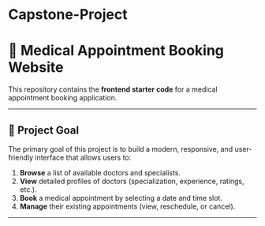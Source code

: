 # Capstone-Project
# 🏥 Medical Appointment Booking Website

This repository contains the **frontend starter code** for a medical appointment booking application.

---

## 🎯 Project Goal

The primary goal of this project is to build a modern, responsive, and user-friendly interface that allows users to:

1.  **Browse** a list of available doctors and specialists.
2.  **View** detailed profiles of doctors (specialization, experience, ratings, etc.).
3.  **Book** a medical appointment by selecting a date and time slot.
4.  **Manage** their existing appointments (view, reschedule, or cancel).

---
